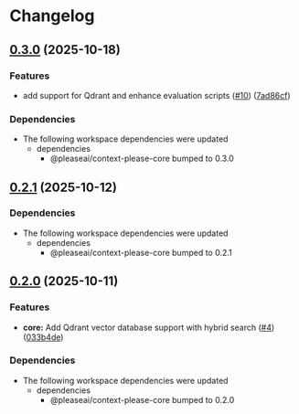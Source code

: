 # Changelog

## [0.3.0](https://github.com/chatbot-pf/context-please/compare/mcp-v0.2.1...mcp-v0.3.0) (2025-10-18)


### Features

* add support for Qdrant and enhance evaluation scripts ([#10](https://github.com/chatbot-pf/context-please/issues/10)) ([7ad86cf](https://github.com/chatbot-pf/context-please/commit/7ad86cfd72379e5aec4085d2037fc8c82bb8ffb3))


### Dependencies

* The following workspace dependencies were updated
  * dependencies
    * @pleaseai/context-please-core bumped to 0.3.0

## [0.2.1](https://github.com/chatbot-pf/context-please/compare/mcp-v0.2.0...mcp-v0.2.1) (2025-10-12)


### Dependencies

* The following workspace dependencies were updated
  * dependencies
    * @pleaseai/context-please-core bumped to 0.2.1

## [0.2.0](https://github.com/chatbot-pf/context-please/compare/mcp-v0.1.0...mcp-v0.2.0) (2025-10-11)


### Features

* **core:** Add Qdrant vector database support with hybrid search ([#4](https://github.com/chatbot-pf/context-please/issues/4)) ([033b4de](https://github.com/chatbot-pf/context-please/commit/033b4dec810f8663e61667e818005bb3b202192d))


### Dependencies

* The following workspace dependencies were updated
  * dependencies
    * @pleaseai/context-please-core bumped to 0.2.0
